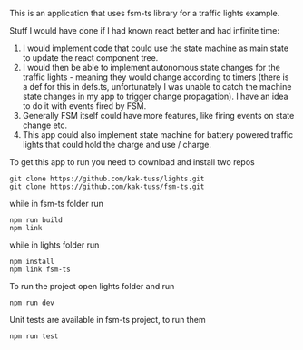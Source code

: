 This is an application that uses fsm-ts library for a traffic lights example.

Stuff I would have done if I had known react better and had infinite time:

1. I would implement code that could use the state machine as main state to update the react component tree.
2. I would then be able to implement autonomous state changes for the traffic lights - meaning they would change according to timers (there is a def for this in defs.ts, unfortunately I was unable to catch the machine state changes in my app to trigger change propagation). I have an idea to do it with events fired by FSM.
3. Generally FSM itself could have more features, like firing events on state change etc.
4. This app could also implement state machine for battery powered traffic lights that could hold the charge and use / charge.

To get this app to run you need to download and install two repos

```
git clone https://github.com/kak-tuss/lights.git
git clone https://github.com/kak-tuss/fsm-ts.git
```

while in fsm-ts folder run 
```
npm run build
npm link
```

while in lights folder run
```
npm install
npm link fsm-ts
```

To run the project open lights folder and run
```
npm run dev
```

Unit tests are available in fsm-ts project, to run them
```
npm run test
``` 